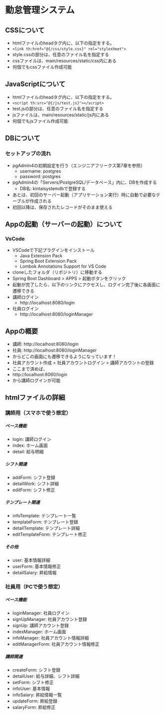 # 勤怠管理システム

## CSSについて
- htmlファイルのheadタグ内に、以下の指定をする。
- ``` <link th:href="@{/css/style.css}" rel="stylesheet"> ```
- style.cssの部分は、任意のファイル名を指定する
- cssファイルは、main/resources/static/css内にある
- 何個でもcssファイル作成可能
  
## JavaScriptについて
- htmlファイルのheadタグ内に、以下の指定をする。
- ``` <script th:src="@{/js/test.js}"></script> ```
- test.jsの部分は、任意のファイル名を指定する
- jsファイルは、main/resources/static/js内にある
- 何個でもjsファイル作成可能

## DBについて
### セットアップの流れ
- pgAdmin4の初期設定を行う（エンジニアフリークス第7章を参照）
  - username: postgres
  - password: postgres
- pgAdmin4の「Servers/PostgreSQL/データベース」内に、DBを作成する
  - DB名: kintaisystemdbで登録する
- あとは、初回のサーバー起動（アプリケーション実行）時に自動で必要なテーブルが作成される
- 初回以降は、保存されたレコードがそのまま使える

## Appの起動（サーバーの起動）について
### VsCode
- VSCodeで下記プラグインをインストール
  - Java Extension Pack
  - Spring Boot Extension Pack
  - Lombok Annotations Support for VS Code
- cloneしたフォルダ（リポジトリ）に移動する
- Spring Boot Dashboard > APPS > 起動ボタンをクリック
- 起動が完了したら、以下のリンクにアクセスし、ログイン完了後に各画面に遷移できる
- 講師ログイン
  - http://localhost:8080/login
- 社員ログイン
  - http://localhost:8080/loginManager
  
## Appの概要
- 講師: http://localhost:8080/login
- 社員: http://localhost:8080/loginManager
- からどこの画面にも遷移できるようになっています！
- 社員アカウント作成 > 社員アカウントログイン > 講師アカウントの登録
- ここまで済めば、
- http://localhost:8080/login
- から講師ログインが可能

## htmlファイルの詳細
### 講師用（スマホで使う想定）
##### ベース機能
- login: 講師ログイン
- index: ホーム画面
- detail: 給与明細
##### シフト関連
- addForm: シフト登録
- detailWork: シフト詳細
- editForm: シフト修正
##### テンプレート関連
- infoTemplate: テンプレート一覧
- templateForm: テンプレート登録
- detailTemplate: テンプレート詳細
- editTemplateForm: テンプレート修正
##### その他
- user: 基本情報詳細
- userForm: 基本情報修正
- detailSalary: 昇給情報
### 社員用（PCで使う想定）
##### ベース機能
- loginManager: 社員ログイン
- signUpManager: 社員アカウント登録
- signUp: 講師アカウント登録
- indexManager: ホーム画面
- infoManager: 社員アカウント情報詳細
- editManagerForm: 社員アカウント情報修正
##### 講師関連
- createForm: シフト登録
- detailUser: 給与詳細、シフト詳細
- setForm: シフト修正
- infoUser: 基本情報
- infoSalary: 昇給情報一覧
- updateForm: 昇給登録
- salaryForm: 昇給修正
